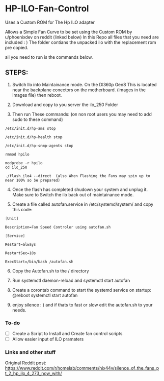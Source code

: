 # HP-ILO-Fan-Control
Uses a Custom ROM for The Hp ILO adapter

Allows a Simple Fan Curve to be set using the Custom ROM by u/phoenixdev on reddit (linked below)
In this Repo all files that you need are included : )
The folder contians the unpacked ilo with the replacement rom pre copied. 

all you need to run is the commands below.

## STEPS:

1. Switch Ilo into Maintainance mode. On the Dl360p Gen8 This is located near the backplane conectors on the motherboard. (images in the images file) then reboot.

2. Download and copy to you server the ilo_250 Folder

3. Then run These commands: (on non root users you may need to add sudo to these command)
>

    /etc/init.d/hp-ams stop

    /etc/init.d/hp-health stop

    /etc/init.d/hp-snmp-agents stop

    rmmod hpilo

    modprobe -r hpilo 
    cd ilo_250

    ./flash_ilo4 --direct  (also When Flashing the Fans may spin up to near 100% so be prepared)
   
4. Once the flash has completed shudown your system and unplug it. Make sure to Switch the ilo back out of maintainance mode.

5. Create a file called autofan.service in /etc/systemd/system/ and copy this code: 

 >
 
    [Unit]
    
    Description=Fan Speed Controler using autofan.sh

    [Service]
    
    Restart=always
    
    RestartSec=10s
    
    ExecStart=/bin/bash /autofan.sh 
    

6. Copy the Autofan.sh to the / directory

7. Run systemctl daemon-reload and systemctl start autofan

8. Create a corontab command to start the systemd service on startup: @reboot systemctl start autofan

9. enjoy silence : ) and if thats to fast or slow edit the autofan.sh to your needs.

### To-do
- [ ] Create a Script to Install and Create fan control scripts
- [ ] Allow easier input of ILO pramaters
 
 ### Links and other stuff
Original Reddit post: https://www.reddit.com/r/homelab/comments/hix44v/silence_of_the_fans_pt_2_hp_ilo_4_273_now_with/ 
